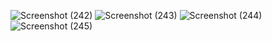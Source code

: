 ![Screenshot (242)](https://github.com/MDSalmanChohan/NotesApp_Db_Api/assets/108273905/eb99cd33-3ee7-4d4a-a9fc-1994d57a201a)
![Screenshot (243)](https://github.com/MDSalmanChohan/NotesApp_Db_Api/assets/108273905/a8b5f434-d8f5-4930-83aa-8b6e35f5a54e)
![Screenshot (244)](https://github.com/MDSalmanChohan/NotesApp_Db_Api/assets/108273905/b7cfc9c9-ec5b-4ab1-94cc-9121d31d897e)
![Screenshot (245)](https://github.com/MDSalmanChohan/NotesApp_Db_Api/assets/108273905/bfa7b2ab-09fc-487d-ba97-650451589655)
